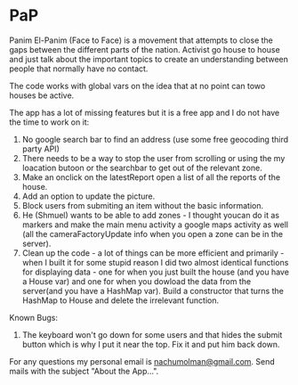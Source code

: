 # PaP

Panim El-Panim (Face to Face) is a movement that attempts to close the gaps between the different parts of the nation.
Activist go house to house and just talk about the important topics to create an understanding between people that normally have no contact.

The code works with global vars on the idea that at no point can towo houses be active.

The app has a lot of missing features but it is a free app and I do not have the time to work on it:
1. No google search bar to find an address (use some free geocoding third party API)
2. There needs to be a way to stop the user from scrolling or using the my loacation butoon or the searchbar to get out of the relevant zone.
3. Make an onclick on the latestReport open a list of all the reports of the house.
4. Add an option to update the picture.
5. Block users from submiting an item without the basic information.
6. He (Shmuel) wants to be able to add zones - I thought youcan do it as markers and make the main menu activity a google maps activity as well (all the cameraFactoryUpdate info when you open a zone can be in the server).
7. Clean up the code - a lot of things can be more efficient and primarily - when I built it for some stupid reason I did two almost identical functions for displaying data - one for when you just built the house (and you have a House var) and one for when you dowload the data from the server(and you have a HashMap var). Build a constructor that turns the HashMap to House and delete the irrelevant function.

Known Bugs:
1. The keyboard won't go down for some users and that hides the submit button which is why I put it near the top. Fix it and put him back down.

For any questions my personal email is nachumolman@gmail.com. Send mails with the subject "About the App...".
